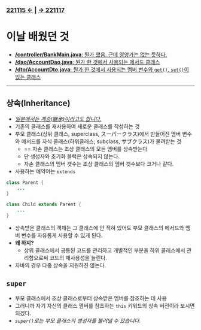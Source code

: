 ﻿### [221115 ←](/221011-221202_JAVA_BASICS/22-11/221115) | [→ 221117](/221011-221202_JAVA_BASICS/22-11/221117/)

# 이날 배웠던 것

- [**/controller/BankMain.java**: 뭔가 했음. 근데 영양가는 없는 듯하다.](/221011-221202_JAVA_BASICS/22-11/221116/javastudy/controller/BankMain.java)
- [**/dao/AccountDao.java**: 뭔가 한 것에서 사용되는 메서드 클래스](/221011-221202_JAVA_BASICS/22-11/221116/javastudy/dao/AccountDao.java)
- [**/dto/AccountDto.java**: 뭔가 한 것에서 사용되는 멤버 변수와 `get()`, `set()`이 있는 클래스](/221011-221202_JAVA_BASICS/22-11/221116/javastudy/dto/AccountDto.java)

---

## 상속(Inheritance)

- [_일본에서는 계승(継承)이라고도 합니다._](/999999_ETC/0_docs/Vocabulary.md)
- 기존의 클래스를 재사용하여 새로운 클래스를 작성하는 것
- 부모 클래스(상위 클래스, superclass, スーパークラス)에서 만들어진 멤버 변수와 메서드를 자식 클래스(하위클래스, subclass, サブクラス)가 물려받는 것
    - == 자손 클래스는 조상 클래스의 모든 멤버를 상속받는다
    - 단 생성자와 초기화 블럭은 상속되지 않는다.
    - 자손 클래스의 멤버 갯수는 조상 클래스의 멤버 갯수보다 크거나 같다.
- 사용하는 예약어는 `extends`

```java
class Parent {
    ...
}

class Child extends Parent {
    ...
}
```

- 상속받은 클래스의 객체는 그 클래스에 안 적혀 있어도 부모 클래스의 메서드와 멤버 변수를 자유롭게 사용할 수 있게 된다.
- **왜 하지?**
    - 상위 클래스에서 공통된 코드를 관리하고 개별적인 부분을 하위 클래스에서 관리함으로써 코드의 재사용성을 늘린다.
- 자바의 경우 다중 상속을 지원하진 않는다.

## `super`

- 부모 클래스에서 조상 클래스로부터 상속받은 멤버를 참조하는 데 사용
- 그러니까 자기 자신의 클래스 멤버를 참조하는 `this` 키워드의 상속 버전이라 보시면 되겠다.
- *`super()`로는 부모 클래스의 생성자를 불러낼 수 있습니다.*